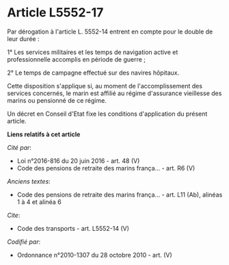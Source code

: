 # Article L5552-17

Par dérogation à l'article L. 5552-14 entrent en compte pour le double de leur durée : 

1° Les services militaires et les temps de navigation active et professionnelle accomplis en période de guerre ; 

2° Le temps de campagne effectué sur des navires hôpitaux. 

Cette disposition s'applique si, au moment de l'accomplissement des services concernés, le marin est affilié au régime
d'assurance vieillesse des marins ou pensionné de ce régime. 

Un décret en Conseil d'Etat fixe les conditions d'application du présent article.

**Liens relatifs à cet article**

_Cité par_:

  - Loi n°2016-816 du 20 juin 2016 - art. 48 (V)
  - Code des pensions de retraite des marins frança... - art. R6 (V)

_Anciens textes_:

  - Code des pensions de retraite des marins frança... - art. L11 (Ab), alinéas 1 à 4 et alinéa 6

_Cite_:

  - Code des transports - art. L5552-14 (V)

_Codifié par_:

  - Ordonnance n°2010-1307 du 28 octobre 2010 - art. (V)
